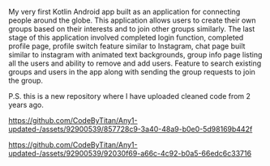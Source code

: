 My very first Kotlin Android app built as an application for connecting people around the globe. This application allows users to create their own groups based on their interests and to join other groups similarly. The last stage of this application involved completed login function, completed profile page, profile switch feature similar to Instagram, chat page built similar to instagram with animated text backgrounds, group info page listing all the users and ability to remove and add users. Feature to search existing groups and users in the app along with sending the group requests to join the group.

P.S. this is a new repository where I have uploaded cleaned code from 2 years ago.


https://github.com/CodeByTitan/Any1-updated-/assets/92900539/857728c9-3a40-48a9-b0e0-5d98169b442f



https://github.com/CodeByTitan/Any1-updated-/assets/92900539/92030f69-a66c-4c92-b0a5-66edc6c33716

